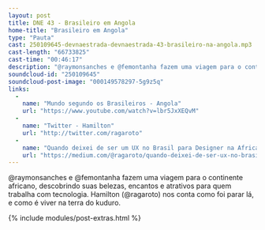 ```yaml
---
layout: post
title: DNE 43 - Brasileiro em Angola
home-title: "Brasileiro em Angola"
type: "Pauta"
cast: 250109645-devnaestrada-devnaestrada-43-brasileiro-na-angola.mp3
cast-length: "66733825"
cast-time: "00:46:17"
description: "@raymonsanches e @femontanha fazem uma viagem para o continente africano, descobrindo suas belezas, encantos e atrativos para quem trabalha com tecnologia. Hamilton (@ragaroto) nos conta como foi parar lá, e como é viver na terra do kuduro."
soundcloud-id: "250109645"
soundcloud-post-image: "000149578297-5g9z5q"
links:
  -
    name: "Mundo segundo os Brasileiros - Angola"
    url: "https://www.youtube.com/watch?v=lbr5JxXEQvM"
  -
    name: "Twitter - Hamilton"
    url: "http://twitter.com/ragaroto"
  -
    name: "Quando deixei de ser um UX no Brasil para Designer na Africa"
    url: "https://medium.com/@ragaroto/quando-deixei-de-ser-ux-no-brasil-para-ser-um-designer-na-africa-e64c59e19c12"
---
```


@raymonsanches e @femontanha fazem uma viagem para o continente africano, descobrindo suas belezas, encantos e atrativos para quem trabalha com tecnologia. Hamilton (@ragaroto) nos conta como foi parar lá, e como é viver na terra do kuduro.

{% include modules/post-extras.html %}